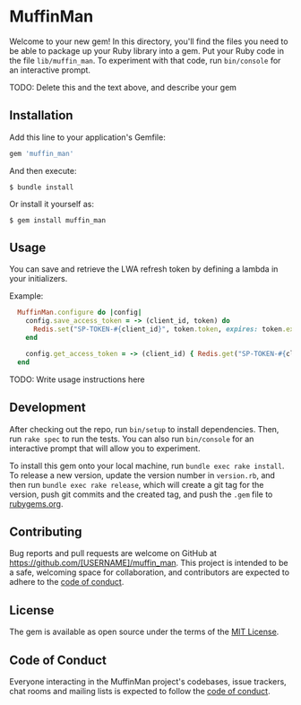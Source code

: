 # MuffinMan

Welcome to your new gem! In this directory, you'll find the files you need to be able to package up your Ruby library into a gem. Put your Ruby code in the file `lib/muffin_man`. To experiment with that code, run `bin/console` for an interactive prompt.

TODO: Delete this and the text above, and describe your gem

## Installation

Add this line to your application's Gemfile:

```ruby
gem 'muffin_man'
```

And then execute:

    $ bundle install

Or install it yourself as:

    $ gem install muffin_man

## Usage

You can save and retrieve the LWA refresh token by defining a lambda in your initializers.

Example:

```ruby
  MuffinMan.configure do |config|
    config.save_access_token = -> (client_id, token) do
      Redis.set("SP-TOKEN-#{client_id}", token.token, expires: token.expire)
    end

    config.get_access_token = -> (client_id) { Redis.get("SP-TOKEN-#{client_id}") }
  end
```

TODO: Write usage instructions here

## Development

After checking out the repo, run `bin/setup` to install dependencies. Then, run `rake spec` to run the tests. You can also run `bin/console` for an interactive prompt that will allow you to experiment.

To install this gem onto your local machine, run `bundle exec rake install`. To release a new version, update the version number in `version.rb`, and then run `bundle exec rake release`, which will create a git tag for the version, push git commits and the created tag, and push the `.gem` file to [rubygems.org](https://rubygems.org).

## Contributing

Bug reports and pull requests are welcome on GitHub at https://github.com/[USERNAME]/muffin_man. This project is intended to be a safe, welcoming space for collaboration, and contributors are expected to adhere to the [code of conduct](https://github.com/[USERNAME]/muffin_man/blob/master/CODE_OF_CONDUCT.md).

## License

The gem is available as open source under the terms of the [MIT License](https://opensource.org/licenses/MIT).

## Code of Conduct

Everyone interacting in the MuffinMan project's codebases, issue trackers, chat rooms and mailing lists is expected to follow the [code of conduct](https://github.com/[USERNAME]/muffin_man/blob/master/CODE_OF_CONDUCT.md).
